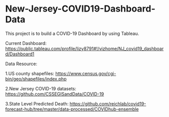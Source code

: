# New-Jersey-COVID19-Dashboard-Data

This project is to build a COVID-19 Dashboard by using Tableau.

Current Dashboard: https://public.tableau.com/profile/lizy8791#!/vizhome/NJ_covid19_dashboard/Dashboard1

Data Resource:

1.US county shapefiles: https://www.census.gov/cgi-bin/geo/shapefiles/index.php

2.New Jersey COVID-19 datasets: https://github.com/CSSEGISandData/COVID-19

3.State Level Predicted Death: https://github.com/reichlab/covid19-forecast-hub/tree/master/data-processed/COVIDhub-ensemble
